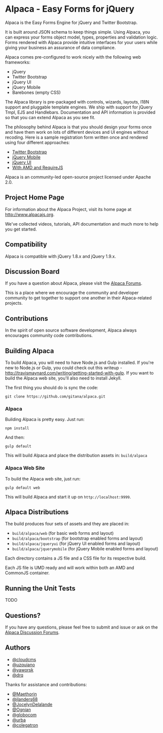 # Alpaca - Easy Forms for jQuery

Alpaca is the Easy Forms Engine for jQuery and Twitter Bootstrap.

It is built around JSON schema to keep things simple. Using Alpaca, you can express your forms object model, types, properties and validation logic. Forms rendered with Alpaca provide intuitive interfaces for your users while giving your business an assurance of data compliance.

Alpaca comes pre-configured to work nicely with the following web frameworks:

- jQuery
- Twitter Bootstrap
- jQuery UI
- jQuery Mobile
- Barebones (empty CSS)
     
The Alpaca library is pre-packaged with controls, wizards, layouts, I18N support and pluggable template engines. We ship with support for jQuery Tmpl, EJS and Handlebars. Documentation and API information is provided so that you can extend Alpaca as you see fit.

The philosophy behind Alpaca is that you should design your forms once and have them work on lots of different devices and UI engines without recoding. Here is a sample registration form written once and rendered using four different approaches:

- [Twitter Bootstrap](http://www.alpacajs.org/demos/bootstrap/registration)
- [jQuery Mobile](http://www.alpacajs.org/demos/jquerymobile/registration)
- [jQuery UI](http://www.alpacajs.org/demos/browser/registration)
- [With AMD and RequireJS](http://www.alpacajs.org/demos/amd/registration)

Alpaca is an community-led open-source project licensed under Apache 2.0.

## Project Home Page

For information about the Alpaca Project, visit its home page at http://www.alpacajs.org.

We've collected videos, tutorials, API documentation and much more to help you get started.

## Compatibility

Alpaca is compatible with jQuery 1.8.x and jQuery 1.9.x.

## Discussion Board

If you have a question about Alpaca, please visit the [Alpaca Forums](http://www.cloudcms.org/forums/categories/alpaca).

This is a place where we encourage the community and developer community to get together to support one another in their Alpaca-related
projects.

## Contributions

In the spirit of open source software development, Alpaca always encourages community code contributions.

## Building Alpaca

To build Alpaca, you will need to have Node.js and Gulp installed.  If you're new to Node.js or Gulp, you could
check out this writeup - http://travismaynard.com/writing/getting-started-with-gulp.  If you want to build the
Alpaca web site, you'll also need to install Jekyll.

The first thing you should do is sync the code:

    git clone https://github.com/gitana/alpaca.git

### Alpaca

Building Alpaca is pretty easy.  Just run:

    npm install

And then:

    gulp default

This will build Alpaca and place the distribution assets in: ```build/alpaca```

### Alpaca Web Site

To build the Alpaca web site, just run:

    gulp default web

This will build Alpaca and start it up on ```http://localhost:9999```.

## Alpaca Distributions

The build produces four sets of assets and they are placed in:

- ```build/alpaca/web``` (for basic web forms and layout)
- ```build/alpaca/bootstrap``` (for bootstrap enabled forms and layout)
- ```build/alpaca/jqueryui``` (for jQuery UI enabled forms and layout)
- ```build/alpaca/jquerymobile``` (for jQuery Mobile enabled forms and layout)

Each directory contains a JS file and a CSS file for its respective build.

Each JS file is UMD ready and will work within both an AMD and CommonJS container.

## Running the Unit Tests

TODO

## Questions?

If you have any questions, please feel free to submit and issue or ask on 
the [Alpaca Discussion Forums](http://www.cloudcms.org/forums/categories/alpaca).

## Authors

+ [@cloudcms](http://github.com/cloudcms)
+ [@uzquiano](http://github.com/uzquiano)
+ [@yaworsk](http://github.com/yaworsk)
+ [@drq](http://github.com/drq)


Thanks for assistance and contributions:

+ [@Maethorin](http://github.com/Maethorin)
+ [@jlanders68](http://github.com/jlanders68)
+ [@JocelynDelalande](http://github.com/JocelynDelalande)
+ [@Ognian](http://www.github.com/Ognian)
+ [@globocom](http://www.github.com/globocom)
+ [@urba](http://www.github.com/urba)
+ [@colegatron](http://www.github.com/colegatron)
